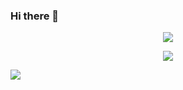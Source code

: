 ### Hi there 👋

<!--
**AdiEcho/AdiEcho** is a ✨ _special_ ✨ repository because its `README.md` (this file) appears on your GitHub profile.

Here are some ideas to get you started:

- 🔭 I’m currently working on ...
- 🌱 I’m currently learning ...
- 👯 I’m looking to collaborate on ...
- 🤔 I’m looking for help with ...
- 💬 Ask me about ...
- 📫 How to reach me: ...
- 😄 Pronouns: ...
- ⚡ Fun fact: ...
-->


<p align="center"> 
   <img alingn="center" src="https://github-readme-stats.vercel.app/api?username=AdiEcho&count_private=true&show_icons=true&theme=react" />
</p>

<p align="center"> 
   <img alingn="center" src="https://github-readme-stats.vercel.app/api/top-langs/?username=AdiEcho&count_private=true&layout=compact&hide=html,css&theme=react" />
</p>


![](https://visitor-badge.laobi.icu/badge?page_id=adiecho.readme)
